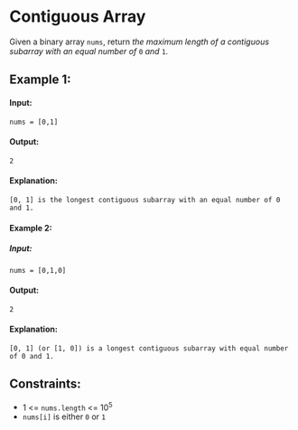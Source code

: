 # Contiguous Array

Given a binary array `nums`, return *the maximum length of a contiguous subarray with an equal number of* `0` *and* `1`.

 

## Example 1:

#### Input: 

`nums = [0,1]`

#### Output: 

`2`

#### Explanation: 

`[0, 1] is the longest contiguous subarray with an equal number of 0 and 1.`



#### Example 2:

##### Input: 

`nums = [0,1,0]`

#### Output: 

`2`

#### Explanation: 

`[0, 1] (or [1, 0]) is a longest contiguous subarray with equal number of 0 and 1.`
 


## Constraints:
- 1 <= `nums.length` <= 10<sup>5</sup>
- `nums[i]` is either `0` or `1`
